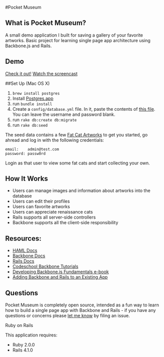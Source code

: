 #Pocket Museum

## What is Pocket Museum?
A small demo application I built for saving a gallery of your favorite artworks.  Basic project for learning single page app architecture using Backbone.js and Rails.  

## Demo
[Check it out!](https://aqueous-tundra-7700.herokuapp.com/)
[Watch the screencast](https://vimeo.com/137320101)  

##Set Up (Mac OS X)
1. `brew install postgres`
2. Install [Postgres.app](http://postgresapp.com/)
3. run `bundle install`
4. Create a `config/database.yml` file. In it, paste the contents of [this file](https://gist.githubusercontent.com/erichurst/961978/raw/c3abf4a4b131cb813e1318bfc2516b94d1002019/database.yml.example%20postresql). You can leave the username and password blank.
5. run `rake db:create db:migrate`
6. run `rake db:seed`

The seed data contains a few [Fat Cat Artworks](http://fatcatart.com) to get you started, go ahread and log in with the following credentials:

```
email:    admin@test.com
password: passw0rd
```
Login as that user to view some fat cats and start collecting your own.

## How It Works
  * Users can manage images and information about artworks into the database
  * Users can edit their profiles
  * Users can favorite artworks
  * Users can appreciate renaissance cats
  * Rails supports all server-side controllers
  * Backbone supports all the client-side responsibility

## Resources:
  * [HAML Docs](http://haml.info/)
  * [Backbone Docs](http://backbonejs.org)
  * [Rails Docs](http://guides.rubyonrails.org/)
  * [Codeschool Backbone Tutorials](https://www.codeschool.com/courses/anatomy-of-backbone-js)
  * [Developing Backbone.js Fundamentals e-book](http://addyosmani.github.io/backbone-fundamentals/#application-view)
  * [Adding Backbone and Rails to an Existing App](http://blog.nickcox.me/2014/12/21/adding-backbone-js-to-an-existing-rails-app/) 

## Questions
Pocket Museum is completely open source, intended as a fun way to learn how to build a single page app with Backbone and Rails - if you have any questions or concerns please [let me know](https://github.com/lporte/pocket-museum) by filing an issue.  

Ruby on Rails

This application requires:

- Ruby 2.0.0
- Rails 4.1.0



